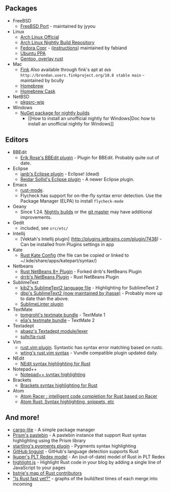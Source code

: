 ## Packages

* FreeBSD
  * [FreeBSD Port](http://www.freebsd.org/cgi/cvsweb.cgi/ports/lang/rust/) - maintained by jyyou
* Linux
  * [Arch Linux Official](https://www.archlinux.org/packages/community/x86_64/rust/)
  * [Arch Linux Nightly Build Repository](http://pkgbuild.com/~thestinger/repo/)
  * [Fedora Copr](http://copr-fe.cloud.fedoraproject.org/coprs/fabiand/rust-unofficial/) - ([instructions](http://dummdida.blogspot.de/2013/05/mozillas-rust-in-fedoras-ppa-copr.html)) maintained by fabiand
  * [Ubuntu PPA](https://launchpad.net/~hansjorg/+archive/rust)
  * [Gentoo, overlay rust](https://github.com/Heather/gentoo-rust)
* Mac
  * [Fink](http://fink.cvs.sourceforge.net/viewvc/fink/dists/10.7/stable/main/finkinfo/languages/rust.info?view=log) Also available through fink's apt at `deb http://brendan.users.finkproject.org/10.8 stable main` - maintained by bcully
  * [Homebrew](https://github.com/mxcl/homebrew/blob/master/Library/Formula/rust.rb)
  * [Homebrew Cask](https://github.com/caskroom/homebrew-cask/blob/master/Casks/rust.rb)
* NetBSD
  * [pkgsrc-wip](http://pkgsrc-wip.cvs.sourceforge.net/viewvc/pkgsrc-wip/wip/rust/)
* Windows
  * [NuGet package for nightly builds](https://www.nuget.org/packages/Rust/)
    * [[How to install an unofficial nightly for Windows|Doc how to install an unofficial nightly for Windows]]

## Editors

* BBEdit
  * [Erik Rose's BBEdit plugin](https://github.com/erikrose/rust-bbedit-plugin) - Plugin for BBEdit. Probably quite out of date.
* Eclipse
  * [ianb's Eclipse plugin](https://github.com/ianbollinger/oxide) - Eclipse! (dead)
  * [Reidar Sollid's Eclipse plugin](https://github.com/reidarsollid/RustyCage) - A newer Eclipse plugin.
* Emacs
  * [rust-mode](https://github.com/rust-lang/rust-mode). 
  * Flycheck has support for on-the-fly syntax error detection. Use the Package Manager (ELPA) to install `flycheck-mode`
* Geany
  * Since 1.24. [Nightly builds](http://nightly.geany.org/) or the [git master](https://github.com/geany/geany) may have additional improvements.
* Gedit
  * included, see `src/etc/`
* Intellij
  * [Vektah's Intellij plugin] (http://plugins.jetbrains.com/plugin/7438) - Can be installed from Plugins settings in app
* Kate
  * [Rust Kate Config](https://github.com/rust-lang/kate-config) (the file can be copied or linked to ~/.kde/share/apps/katepart/syntax/)
* Netbeans
  * [Rust NetBeans 8+ Plugin](https://github.com/azazar/rust-netbeans) - Forked drrb's NetBeans Plugin
  * [drrb's NetBeans Plugin](https://github.com/drrb/rust-netbeans) - Rust NetBeans Plugin
* SublimeText
  * [kib2's SublimeText2 language file](http://kib2.free.fr/Falcon/blog/25-01-2012-SublimeText2-Rust.html) - Highlighting for SublimeText 2
  * [dbp's SublimeText2 (now maintained by jhasse)](https://github.com/jhasse/sublime-rust) - Probably more up to date than the above.
  * [SublimeLinter plugin](https://github.com/oschwald/SublimeLinter-contrib-rustc)
* TextMate
  * [tomgrohl's textmate bundle](https://github.com/tomgrohl/Rust.tmbundle) - TextMate 1
  * [elia's textmate bundle](https://github.com/elia/rust.tmbundle) - TextMate 2
* Textadept
  * [abaez's Textadept module/lexer](https://bitbucket.org/a_baez/ta-rust)
  * [suhr/ta-rust](https://github.com/suhr/ta-rust)
* Vim
  * [rust.vim plugin](https://github.com/rust-lang/rust.vim). Syntastic has syntax error matching based on rustc.
  * [wting's rust.vim syntax](https://github.com/wting/rust.vim) - Vundle compatible plugin updated daily.
* NEdit
  * [NEdit syntax highlighting for Rust](https://mail.mozilla.org/pipermail/rust-dev/2013-September/005822.html)
* Notepad++
  * [Notepad++ syntax highlighting](https://github.com/pfalabella/Rust-notepadplusplus)
* Brackets
  * [Brackets syntax highlighting for Rust](https://github.com/frozzare/brackets-rust)
* Atom
  * [Atom Racer : intelligent code completion for Rust based on Racer](https://github.com/edubkendo/atom-racer)
  * [Atom Rust: Syntax highlighting, snippets, etc](https://github.com/zargony/atom-language-rust)

## And more!

* [cargo-lite](https://github.com/cmr/cargo-lite) - A simple package manager
* [Prism's pastebin](http://kib2.free.fr/pastebin) - A pastebin instance that support Rust syntax highlighting using the Prism library
* [startling's pygments plugin](https://github.com/startling/pygments-rust) - Pygments syntax highlighting
* [GitHub linguist](https://github.com/github/linguist) - GitHub's language detection supports Rust
* [lkuper's PLT Redex model](https://github.com/lkuper/rust-redex) - An (out-of-date) model of Rust in PLT Redex
* [highlight.js](http://softwaremaniacs.org/soft/highlight/en/) - Highlight Rust code in your blog by adding a single line of JavaScript to your pages
* [bstrie's map of Rust contributors](http://seleniac.org/map/)
* ["Is Rust fast yet?"](http://huonw.github.io/isrustfastyet/) - graphs of the build/test times of each merge into incoming